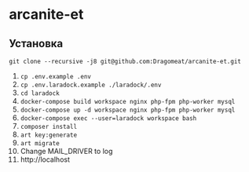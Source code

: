 # arcanite-et
 
## Установка

`git clone --recursive -j8 git@github.com:Dragomeat/arcanite-et.git`
 
1. `cp .env.example .env`
2. `cp .env.laradock.example ./laradock/.env`
3. `cd laradock`
4. `docker-compose build workspace nginx php-fpm php-worker mysql`
5. `docker-compose up -d workspace nginx php-fpm php-worker mysql`
6. `docker-compose exec --user=laradock workspace bash`
7. `composer install`
8. `art key:generate`
9. `art migrate`
10. Change MAIL_DRIVER to log 
11. http://localhost
